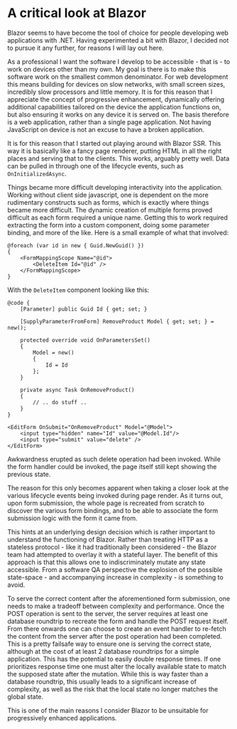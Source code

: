 A critical look at Blazor
================

Blazor seems to have become the tool of choice for people developing web applications with .NET. Having experimented a bit with Blazor, I decided not to pursue it any further, for reasons I will lay out here.

As a professional I want the software I develop to be accessible - that is - to work on devices other than my own. My goal is there is to make this software work on the smallest common denominator. For web development this means building for devices on slow networks, with small screen sizes, incredibly slow processors and little memory. It is for this reason that I appreciate the concept of progressive enhancement, dynamically offering additional capabilities tailored on the device the application functions on, but also ensuring it works on any device it is served on. The basis therefore is a web application, rather than a single page application. Not having JavaScript on device is not an excuse to have a broken application.

It is for this reason that I started out playing around with Blazor SSR. This way it is basically like a fancy page renderer, putting HTML in all the right places and serving that to the clients. This works, arguably pretty well. Data can be pulled in through one of the lifecycle events, such as `OnInitializedAsync`.

Things became more difficult developing interactivity into the application. Working without client side javascript, one is dependent on the more rudimentary constructs such as forms, which is exactly where things became more difficult. The dynamic creation of multiple forms proved difficult as each form required a unique name. Getting this to work required extracting the form into a custom component, doing some parameter binding, and more of the like. Here is a small example of what that involved:

```cshtml
@foreach (var id in new { Guid.NewGuid() })
{    
    <FormMappingScope Name="@id">
        <DeleteItem Id="@id" />
    </FormMappingScope>
}
```

With the `DeleteItem` component looking like this:

```cshtml
@code {
    [Parameter] public Guid Id { get; set; }

    [SupplyParameterFromForm] RemoveProduct Model { get; set; } = new();

    protected override void OnParametersSet()
    {
        Model = new()
        {
            Id = Id
        };
    }

    private async Task OnRemoveProduct()
    {
        // .. do stuff ..
    }
}

<EditForm OnSubmit="OnRemoveProduct" Model="@Model">
    <input type="hidden" name="Id" value="@Model.Id"/>
    <input type="submit" value="delete" />
</EditForm>
```

Awkwardness erupted as such delete operation had been invoked. While the form handler could be invoked, the page itself still kept showing the previous state.

The reason for this only becomes apparent when taking a closer look at the various lifecycle events being invoked during page render. As it turns out, upon form submission, the whole page is recreated from scratch to discover the various form bindings, and to be able to associate the form submission logic with the form it came from.

This hints at an underlying design decision which is rather important to understand the functioning of Blazor. Rather than treating HTTP as a stateless protocol - like it had traditionally been considered - the Blazor team had attempted to overlay it with a stateful layer. The benefit of this approach is that this allows one to indiscriminately mutate any state accessible. From a software QA perspective the explosion of the possible state-space - and accompanying increase in complexity - is something to avoid.

To serve the correct content after the aforementioned form submission, one needs to make a tradeoff between complexity and performance. Once the POST operation is sent to the server, the server requires at least one database roundtrip to recreate the form and handle the POST request itself. From there onwards one can choose to create an event handler to re-fetch the content from the server after the post operation had been completed. This is a pretty failsafe way to ensure one is serving the correct state, although at the cost of at least 2 database roundtrips for a simple application. This has the potential to easily double response times. If one prioritizes response time one must alter the locally available state to match the supposed state after the mutation. While this is way faster than a database roundtrip, this usually leads to a significant increase of complexity, as well as the risk that the local state no longer matches the global state.

This is one of the main reasons I consider Blazor to be unsuitable for progressively enhanced applications.

